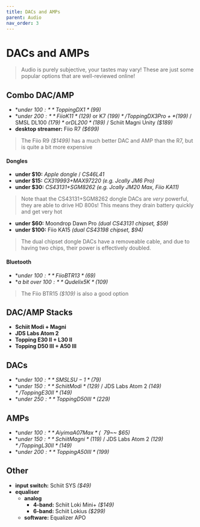```yaml
---
title: DACs and AMPs
parent: Audio
nav_order: 3
---
```

# DACs and AMPs

> Audio is purely subjective, your tastes may vary! These are just some popular options that are well-reviewed online!

## Combo DAC/AMP

- **under $100:** Topping DX1 *($99)*
- **under $200:** Fiio K11 *($129)* or K7 *($199)* / Topping DX3 Pro+ *($199)* / SMSL DL100 *($179)* or DL200 *($189)* / Schiit Magni Unity *($189)*
- **desktop streamer:** Fiio R7 *($699)*

> The Fiio R9 *($1499)* has a much better DAC and AMP than the R7, but is quite a bit more expensive

#### Dongles

- **under $10:** *Apple dongle* / *CS46L41*
- **under $15:** *CX319993+MAX97220 (e.g. Jcally JM6 Pro)*
- **under $30:** *CS43131+SGM8262 (e.g. Jcally JM20 Max, Fiio KA11)*

> Note thaat the CS43131+SGM8262 dongle DACs are *very* powerful, they are able to drive HD 800s! This means they drain battery quickly and get very hot

- **under $60:** Moondrop Dawn Pro *(dual CS43131 chipset, $59)*
- **under $100:** Fiio KA15 *(dual CS43198 chipset, $94)*

> The dual chipset dongle DACs have a removeable cable, and due to having two chips, their power is effectively doubled. 

#### Bluetooth

- **under $100:** Fiio BTR13 *($69)*
- **a bit over $100:** Qudelix 5K *($109)*

> The Fiio BTR15 *($109)* is also a good option

## DAC/AMP Stacks

- **Schiit Modi + Magni**
- **JDS Labs Atom 2**
- **Topping E30 II + L30 II**
- **Topping D50 III + A50 III**

## DACs

- **under $100:** SMSL SU-1 *($79)*
- **under $150:** Schiit Modi *($129)* / JDS Labs Atom 2 *($149)* / Topping E30 II *($149)*
- **under $250:** Topping D50 III *($229)*

## AMPs

- **under $100:** Aiyima A07 Max *(~~$79~~ $65)*
- **under $150:** Schiit Magni *($119)*  / JDS Labs Atom 2 *($129)* / Topping L30 II *($149)*
- **under $200:** Topping A50 III *($199)*

## Other

- **input switch:** Schiit SYS *($49)*
- **equaliser** 
	- **analog** 
		- **4-band:** Schiit Loki Mini+ *($149)*
		- **6-band:** Schiit Lokius *($299)*
	- **software:** Equalizer APO
